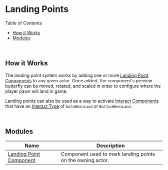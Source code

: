 # Landing Points

Table of Contents

- [How it Works](#how-it-works)
- [Modules](#modules)

<br>

## How it Works

The landing point system works by adding one or more [Landing Point Components](./LandingPointComponent.md) to any given actor. Once added, the component's preview butterfly can be moved, rotated, and scaled in order to configure where the player pawn will land in game. 

Landing points can also be used as a way to activate [Interact Components](../Interaction_System/IneractComponent.md) that have an [Interact Type](../Interaction_System/InteractionTypes.md) of `AutoWhenLand` or `ButtonWhenLand`.

<br>

## Modules

| Name                                                  | Description                                                |
| ----------------------------------------------------- | ---------------------------------------------------------- |
| [Landing Point Component](./LandingPointComponent.md) | Component used to mark landing points on the owning actor. |
